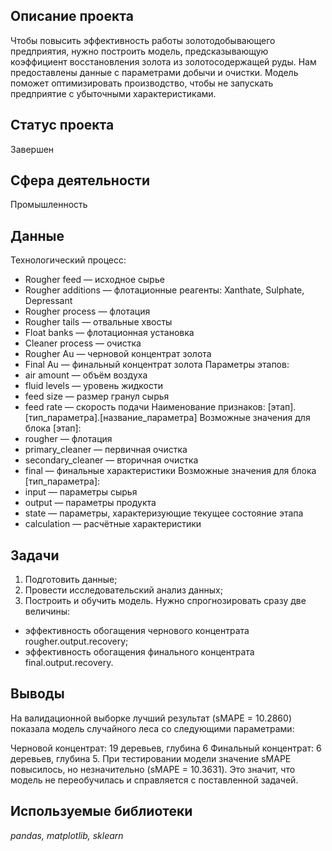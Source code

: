 ## Описание проекта 

Чтобы повысить эффективность работы золотодобывающего предприятия, нужно построить модель, предсказывающую коэффициент восстановления золота из золотосодержащей руды. Нам предоставлены данные с параметрами добычи и очистки. 
Модель поможет оптимизировать производство, чтобы не запускать предприятие с убыточными характеристиками.

## Статус проекта
Завершен

## Сфера деятельности
Промышленность

## Данные
Технологический процесс:
* Rougher feed — исходное сырье
* Rougher additions — флотационные реагенты: Xanthate, Sulphate, Depressant
* Rougher process  — флотация
* Rougher tails — отвальные хвосты
* Float banks — флотационная установка
* Cleaner process — очистка
* Rougher Au — черновой концентрат золота
* Final Au — финальный концентрат золота
Параметры этапов:
* air amount — объём воздуха
* fluid levels — уровень жидкости
* feed size — размер гранул сырья
* feed rate — скорость подачи
Наименование признаков: 
[этап].[тип_параметра].[название_параметра]
Возможные значения для блока [этап]:
* rougher — флотация
* primary_cleaner — первичная очистка
* secondary_cleaner — вторичная очистка
* final — финальные характеристики
Возможные значения для блока [тип_параметра]:
* input — параметры сырья
* output — параметры продукта
* state — параметры, характеризующие текущее состояние этапа
* calculation — расчётные характеристики

## Задачи
1. Подготовить данные;
2. Провести исследовательский анализ данных;
3. Построить и обучить модель.
Нужно спрогнозировать сразу две величины:
* эффективность обогащения чернового концентрата rougher.output.recovery;
* эффективность обогащения финального концентрата final.output.recovery.

## Выводы
На валидационной выборке лучший результат (sMAPE = 10.2860) показала модель случайного леса со следующими параметрами:

Черновой концентрат: 19 деревьев, глубина 6
Финальный концентрат: 6 деревьев, глубина 5.
При тестировании модели значение sMAPE повысилось, но незначительно (sMAPE = 10.3631). Это значит, что модель не переобучилась и справляется с поставленной задачей.

## Используемые библиотеки
*pandas, matplotlib, sklearn*
